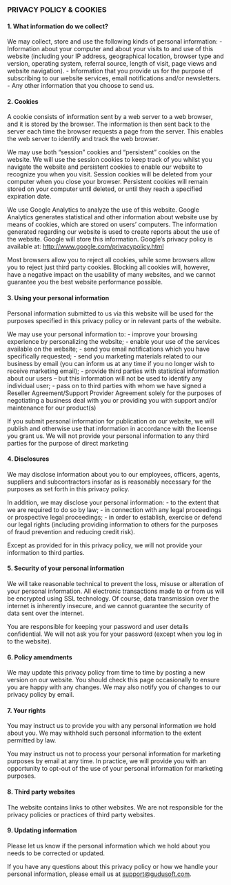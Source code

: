 ### PRIVACY POLICY & COOKIES

#### 1. What information do we collect?
 
We may collect, store and use the following kinds of personal information:
	- Information about your computer and about your visits to and use of this website (including your IP address, geographical location, browser type and version, operating system, referral source, length of visit, page views and website navigation).
	- Information that you provide us for the purpose of subscribing to our website services, email notifications and/or newsletters.
	- Any other information that you choose to send us. 
	
	
#### 2. Cookies

A cookie consists of information sent by a web server to a web browser, and it is stored by the browser. The information is then sent back to the server each time the browser requests a page from the server. This enables the web server to identify and track the web browser. 
 
We may use both “session” cookies and “persistent” cookies on the website.  We will use the session cookies to keep track of you whilst you navigate the website and persistent cookies to enable our website to recognize you when you visit. Session cookies will be deleted from your computer when you close your browser. Persistent cookies will remain stored on your computer until deleted, or until they reach a specified expiration date.
 
We use Google Analytics to analyze the use of this website. Google Analytics generates statistical and other information about website use by means of cookies, which are stored on users’ computers.  The information generated regarding our website is used to create reports about the use of the website. Google will store this information. Google’s privacy policy is available at: http://www.google.com/privacypolicy.html
 
Most browsers allow you to reject all cookies, while some browsers allow you to reject just third party cookies. Blocking all cookies will, however, have a negative impact on the usability of many websites, and we cannot guarantee you the best website performance possible.  	


#### 3. Using your personal information 
 
Personal information submitted to us via this website will be used for the purposes specified in this privacy policy or in relevant parts of the website.
 
We may use your personal information to:
	- improve your browsing experience by personalizing the website;
	- enable your use of the services available on the website;
	- send you email notifications which you have specifically requested;
	- send you marketing materials related to our business by email (you can inform us at any time if you no longer wish to receive marketing email);
	- provide third parties with statistical information about our users – but this information will not be used to identify any individual user;
	- pass on to third parties with whom we have signed a Reseller Agreement/Support Provider Agreement solely for the purposes of negotiating a business deal with you or providing you with support and/or maintenance for our product(s)

If you submit personal information for publication on our website, we will publish and otherwise use that information in accordance with the license you grant us. We will not provide your personal information to any third parties for the purpose of direct marketing


#### 4. Disclosures
 
We may disclose information about you to our employees, officers, agents, suppliers and subcontractors insofar as is reasonably necessary for the purposes as set forth in this privacy policy.
 
In addition, we may disclose your personal information: 
	- to the extent that we are required to do so by law;
	- in connection with any legal proceedings or prospective legal proceedings;
	- in order to establish, exercise or defend our legal rights (including providing information to others for the purposes of fraud prevention and reducing credit risk).

Except as provided for in this privacy policy, we will not provide your information to third parties.

#### 5. Security of your personal information
 
We will take reasonable technical to prevent the loss, misuse or alteration of your personal information. All electronic transactions made to or from us will be encrypted using SSL technology. Of course, data transmission over the internet is inherently insecure, and we cannot guarantee the security of data sent over the internet. 
 
You are responsible for keeping your password and user details confidential. We will not ask you for your password (except when you log in to the website).

#### 6. Policy amendments
 
We may update this privacy policy from time to time by posting a new version on our website. You should check this page occasionally to ensure you are happy with any changes. We may also notify you of changes to our privacy policy by email.

#### 7. Your rights
 
You may instruct us to provide you with any personal information we hold about you. We may withhold such personal information to the extent permitted by law.
 
You may instruct us not to process your personal information for marketing purposes by email at any time. In practice, we will provide you with an opportunity to opt-out of the use of your personal information for marketing purposes.
 
#### 8. Third party websites
 
The website contains links to other websites. We are not responsible for the privacy policies or practices of third party websites. 

#### 9. Updating information
 
Please let us know if the personal information which we hold about you needs to be corrected or updated.
 
If you have any questions about this privacy policy or how we handle your personal information, please email us at support@gudusoft.com.